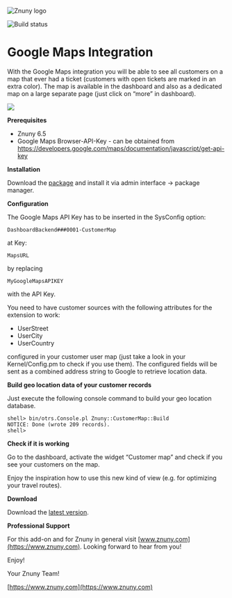 ![Znuny logo](https://www.znuny.com/assets/images/logo_small.png)


![Build status](https://badge.proxy.znuny.com/Znuny4OTRS-CustomerMap/rel-6_5)

Google Maps Integration
=======================
With the Google Maps integration you will be able to see all customers on a map that ever had a ticket (customers with open tickets are marked in an extra color). The map is available in the dashboard and also as a dedicated map on a large separate page (just click on “more” in dashboard).

<img src="https://raw.github.com/znuny/Znuny4OTRS-CustomerMap/rel-6_4/doc/en/images/customermap.png" />

**Prerequisites**

- Znuny 6.5
- Google Maps Browser-API-Key - can be obtained from https://developers.google.com/maps/documentation/javascript/get-api-key

**Installation**

Download the [package](https://addons.znuny.com/api/addon_repos/public/2387/latest) and install it via admin interface -> package manager.

**Configuration**

The Google Maps API Key has to be inserted in the SysConfig option:
```
DashboardBackend###0001-CustomerMap
```
at Key:
```
MapsURL
```
by replacing
```
MyGoogleMapsAPIKEY
```
with the API Key.

You need to have customer sources with the following attributes for the extension to work:

* UserStreet
* UserCity
* UserCountry

configured in your customer user map (just take a look in your Kernel/Config.pm to check if you use them).
The configured fields will be sent as a combined address string to Google to retrieve location data.


**Build geo location data of your customer records**

Just execute the following console command to build your geo location database.

    shell> bin/otrs.Console.pl Znuny::CustomerMap::Build
    NOTICE: Done (wrote 209 records).
    shell>

**Check if it is working**

Go to the dashboard, activate the widget “Customer map” and check if you see your customers on the map.

Enjoy the inspiration how to use this new kind of view (e.g. for optimizing your travel routes).

**Download**

Download the [latest version](https://addons.znuny.com/api/addon_repos/public/2387/latest).

**Professional Support**

For this add-on and for Znuny in general visit [www.znuny.com](https://www.znuny.com). Looking forward to hear from you!

Enjoy!

Your Znuny Team!

[https://www.znuny.com](https://www.znuny.com)
